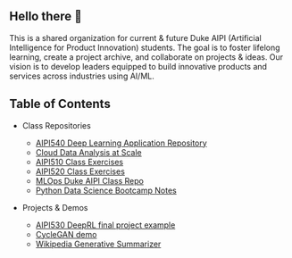 ## Hello there 👋

This is a shared organization for current & future Duke AIPI (Artificial Intelligence for Product Innovation) students. 
The goal is to foster lifelong learning, create a project archive, and collaborate on projects & ideas. 
Our vision is to develop leaders equipped to build innovative products and services across industries using AI/ML.

Table of Contents
------------------------

* Class Repositories
  * [AIPI540 Deep Learning Application Repository][540Repo]
  * [Cloud Data Analysis at Scale][CDASRepo]
  * [AIPI510 Class Exercises][510Repo]
  * [AIPI520 Class Exercises][520Repo]
  * [MLOps Duke AIPI Class Repo][MLOpsRepo]
  * [Python Data Science Bootcamp Notes][PDSBRepo]
 
* Projects & Demos
  * [AIPI530 DeepRL final project example][OfflineRLRepo]
  * [CycleGAN demo][CycleGANDemoRepo]
  * [Wikipedia Generative Summarizer][WikiSumRepo]


[540Repo]: https://github.com/DukeAIPI/AIPI540-Deep-Learning-Applications
[510Repo]: https://github.com/DukeAIPI/AIPI510_class_exercises
[520Repo]: https://github.com/DukeAIPI/AIPI520_class_exercises
[CDASRepo]: https://github.com/DukeAIPI/cloud-data-analysis-at-scale
[OfflineRLRepo]: https://github.com/DukeAIPI/offlinerl
[CycleGANDemoRepo]: https://github.com/DukeAIPI/cycle-gan-demo
[PDSBRepo]: https://github.com/DukeAIPI/lecture-notes
[MLOpsRepo]: https://github.com/DukeAIPI/mlops-duke-aipi
[WikiSumRepo]: https://github.com/DukeAIPI/wiki-generative-summarization 
[AutoML (Ludwig & FLAML) Experiment]: https://github.com/DukeAIPI/automl-neo

<!--

**Here are some ideas to get you started:**

🙋‍♀️ A short introduction - what is your organization all about?
🌈 Contribution guidelines - how can the community get involved?
👩‍💻 Useful resources - where can the community find your docs? Is there anything else the community should know?
🍿 Fun facts - what does your team eat for breakfast?
🧙 Remember, you can do mighty things with the power of [Markdown](https://docs.github.com/github/writing-on-github/getting-started-with-writing-and-formatting-on-github/basic-writing-and-formatting-syntax)
-->

